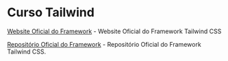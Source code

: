 # Curso Tailwind

[Website Oficial do Framework](https://tailwindcss.com) - Website Oficial do Framework Tailwind CSS

[Repositório Oficial do Framework](https://github.com/tailwindcss/tailwindcss) - Repositório Oficial do Framework Tailwind CSS.